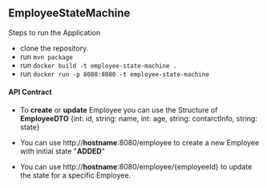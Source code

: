 ## EmployeeStateMachine

Steps to run the Application

- clone the repository.
- run `mvn package`
- run `docker build -t employee-state-machine .`
- run `docker run -p 8080:8080 -t employee-state-machine`


#### API Contract
- To **create** or **update** Employee you can use the Structure of
     **EmployeeDTO** {int: id, string: name, int: age, string: contarctInfo, string: state}

- You can use http://**hostname**:8080/employee to create a new Employee with initial state "**ADDED**"
- You can use http://**hostname**:8080/employee/{employeeId} to update the state for a specific Employee.
